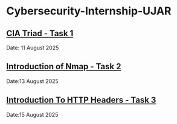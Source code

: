 # Cybersecurity-Internship-UJAR
[**CIA Triad - Task 1**](https://github.com/sarojdsoka/Cybersecurity-Internship-UJAR/tree/main/Task_1)
---

Date: 11 August 2025  

[**Introduction of Nmap - Task 2**](https://github.com/sarojdsoka/Cybersecurity-Internship-UJAR/tree/main/Task_2)
---

Date:13 August 2025

[**Introduction To HTTP Headers - Task 3**](https://github.com/sarojdsoka/Cybersecurity-Internship-UJAR/tree/main/Task_3)
---

Date:15 August 2025
